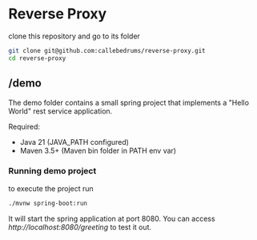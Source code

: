 # Reverse Proxy

clone this repository and go to its folder

```bash
git clone git@github.com:callebedrums/reverse-proxy.git
cd reverse-proxy
```

## /demo

The demo folder contains a small spring project that implements a "Hello World" rest service application.

Required:

- Java 21 (JAVA_PATH configured)
- Maven 3.5+ (Maven bin folder in PATH env var)

### Running demo project

to execute the project run

```bash
./mvnw spring-boot:run
```

It will start the spring application at port 8080. You can access _http://localhost:8080/greeting_ to test it out.
